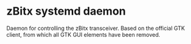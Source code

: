 # zBitx systemd daemon
Daemon for controlling the zBitx transceiver. Based on the official GTK client, from which all GTK GUI elements have been removed.
